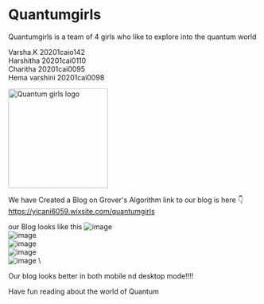 # Quantumgirls
Quantumgirls is a team of 4 girls who like to explore into the quantum world

Varsha.K 20201caio142
\
Harshitha 20201cai0110
\
Charitha 20201cai0095
\
Hema varshini 20201cai0098

<img src="https://yt3.googleusercontent.com/ytc/AGIKgqMZRi5PpXP8PIa1hh3bo7B5-DNFuij7NY7p5tcTpg=s900-c-k-c0x00ffffff-no-rj" alt="Quantum girls logo" style="height: 200px; width:200px;"/>

We have Created a Blog on Grover's Algorithm 
link to our blog is here 👇
https://yicani6059.wixsite.com/quantumgirls

our Blog looks like this
![image](https://github.com/Lonelypheonix/quantumgirls/assets/55979659/21453fd7-0669-4d89-9cbf-6ae8082028ea)
\
![image](https://github.com/Lonelypheonix/quantumgirls/assets/55979659/9b0ea244-0ad6-4bd9-9962-7701f8b8ca54)
\
![image](https://github.com/Lonelypheonix/quantumgirls/assets/55979659/68e83b07-f9a3-47af-987d-61eb46c23de5)
\
![image](https://github.com/Lonelypheonix/quantumgirls/assets/55979659/214dc7bf-7219-46ee-87ae-1c61158fcc98)
\
![image](https://github.com/Lonelypheonix/quantumgirls/assets/55979659/d5c1208b-518f-4b0d-8f0f-6a118b1f18b6)
\\

Our blog looks better in both mobile nd desktop mode!!!!

Have fun reading about the world of Quantum

